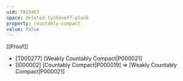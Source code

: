 ```yaml
---
uid: T015467
space: deleted-tychonoff-plank
property: countably-compact
value: false
---
```

[[Proof]]

* [T000277] [Weakly Countably Compact|P000021]
* [I000002] [Countably Compact|P000019] => [Weakly Countably Compact|P000021]

